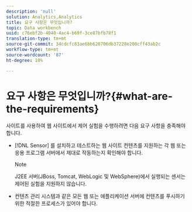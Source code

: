 ```yaml
---
description: 'null'
solution: Analytics,Analytics
title: 요구 사항은 무엇입니까?
topic: Data workbench
uuid: c76ebf2b-4040-4ac4-b69f-3ce87bfb78f1
translation-type: tm+mt
source-git-commit: 34cdcfc83ae6bb620706db37228e200cff43ab2c
workflow-type: tm+mt
source-wordcount: '87'
ht-degree: 10%

---
```



# 요구 사항은 무엇입니까?{#what-are-the-requirements}

사이트를 사용하여 웹 사이트에서 제어 실험을 수행하려면 다음 요구 사항을 충족해야 합니다.

* [!DNL Sensor] 를 설치하고 테스트하는 웹 사이트 컨텐츠를 지원하는 각 웹 또는 응용 프로그램 서버에서 제대로 작동하는지 확인해야 합니다.

   >[!NOTE]
   >
   >J2EE 서버(JBoss, Tomcat, WebLogic 및 WebSphere)에서 실행되는 센서는 제어된 실험을 지원하지 않습니다.

* 컨텐츠 관리 시스템과 같은 모든 웹 또는 애플리케이션 서버에 컨텐츠를 푸시하기 위한 적절한 프로세스가 있어야 합니다.

